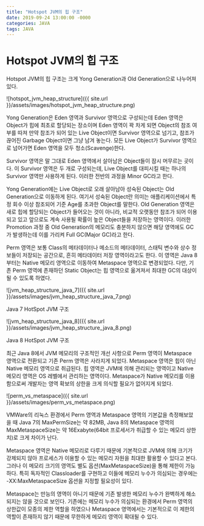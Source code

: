 ```yaml
---
title: "Hotspot JVM의 힙 구조"
date: 2019-09-24 13:00:00 -0000
categories: JAVA
tags: JAVA
---
```


# Hotspot JVM의 힙 구조

Hotspot JVM의 힙 구조는 크게 Yong Generation과 Old Generation으로 나누어져 있다.

![hotspot_jvm_heap_structure]({{ site.url }}/assets/images/hotspot_jvm_heap_structure.png)

Yong Generation은 Eden 영역과 Survivor 영역으로 구성되는데 Eden 영역은 Object가 힙에 최초로 할당되는 장소이며 Eden 영역이 꽉 차게 되면 Object의 참조 여부를 따져 만약 참조가 되어 있는 Live Object이면 Survivor 영역으로 넘기고, 참조가 끊어진 Garbage Object이면 그냥 남겨 놓는다. 모든 Live Object가 Survivor 영역으로 넘어가면 Eden 영역을 모두 청소(Scavenge)한다.

Survivor 영역은 말 그대로 Eden 영역에서 살아남은 Object들이 잠시 머무르는 곳이다. 이 Survivor 영역은 두 개로 구성되는데, Live Object를 대피시킬 때는 하나의 Survivor 영역만 사용하게 된다. 이러한 전반의 과정을 Minor GC라고 한다.

Yong Generation에는 Live Object로 오래 살아남아 성숙된 Object는 Old Generation으로 이동하게 된다. 여기서 성숙된 Object란 의미는 애플리케이션에서 특정 회수 이상 참조되어 기준 Age를 초과한 Object를 말한다. Old Generation 영역은 새로 힙에 할당되는 Object가 들어오는 것이 아니라, 비교적 오랫동안 참조가 되어 이용되고 있고 앞으로도 계속 사용될 확률이 높은 Object들을 저장하는 영역이다. 이러한 Promotion 과정 중 Old Generation의 메모리도 충분하지 않으면 해당 영역에도 GC가 발생하는데 이를 가리켜 Full GC(Major GC)라고 한다.

Perm 영역은 보통 Class의 메타데이터나 메소드의 메타데이터, 스태틱 변수와 상수 정보들이 저장되는 공간으로, 흔히 메타데이터 저장 영역이라고도 한다. 이 영역은 Java 8부터는 Native 메모리 영역으로 이동하여 Metaspace 영역으로 변경되었다. 다만, 기존 Perm 영역에 존재하던 Static Object는 힙 영역으로 옮겨져서 최대한 GC의 대상이 될 수 있도록 하였다.

![jvm_heap_structure_java_7]({{ site.url }}/assets/images/jvm_heap_structure_java_7.png)

Java 7 HotSpot JVM 구조

![jvm_heap_structure_java_8]({{ site.url }}/assets/images/jvm_heap_structure_java_8.png)

Java 8 HotSpot JVM 구조

최근 Java 8에서 JVM 메모리의 구조적인 개선 사항으로 Perm 영역이 Metaspace 영역으로 전환되고 기존 Perm 영역은 사라지게 되었다. Metaspace 영역은 힙이 아닌 Native 메모리 영역으로 취급된다. 힙 영역은 JVM에 의해 관리되는 영역이고 Native 메모리 영역은 OS 레벨에서 관리하는 영역이다. Metaspace가 Native 메모리를 이용함으로써 개발자는 영역 확보의 상한을 크게 의식할 필요가 없어지게 되었다.

![perm_vs_metaspace]({{ site.url }}/assets/images/perm_vs_metaspace.png)

VMWare의 리눅스 환경에서 Perm 영역과 Metaspace 영역의 기본값을 측정해보았을 때 Java 7의 MaxPermSize는 약 82MB, Java 8의 Metaspace 영역의 MaxMetaspaceSize는 약 16Exabyte(64bit 프로세서가 취급할 수 있는 메모리 상한치)로 크게 차이가 난다.

Metaspace 영역은 Native 메모리로 다루기 때문에 기본적으로 JVM에 의해 크기가 강제되지 않아 프로세스가 이용할 수 있는 메모리 자원을 최대한 활용할 수 있다고 본다. 그러나 이 메모리 크기의 영역도 별도 옵션(MaxMetaspaceSize)을 통해 제한이 가능하다. 특히 독자적인 Classloader를 구현하고 이들에 메모리 누수가 의심되는 경우에는 -XX:MaxMetaspaceSize 옵션을 지정할 필요성이 있다.

Metaspace는 만능의 영역이 아니기 때문에 기존 발생한 메모리 누수가 완벽하게 해소되지는 않을 것으로 보인다. 기존에는 메모리 누수가 의심되는 환경에서 Perm 영역의 상한값이 모종의 제한 역할을 하였으나 Metaspace 영역에서는 기본적으로 이 제한의 역할이 존재하지 않기 때문에 무한하게 메모리 영역이 확대될 수 있다.
